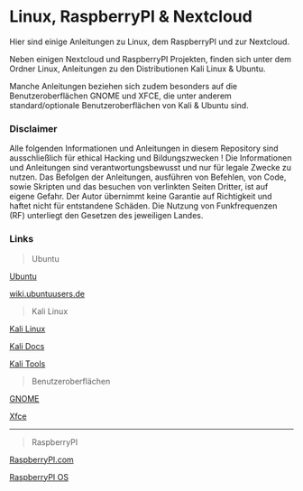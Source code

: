 # Linux, RaspberryPI & Nextcloud

Hier sind einige Anleitungen zu Linux, dem RaspberryPI und zur Nextcloud.

Neben einigen Nextcloud und RaspberryPI Projekten, finden sich unter dem Ordner Linux, Anleitungen zu den Distributionen Kali Linux & Ubuntu.

Manche Anleitungen beziehen sich zudem besonders auf die Benutzeroberflächen GNOME und XFCE, die unter anderem standard/optionale Benutzeroberflächen von Kali & Ubuntu sind.


### Disclaimer
Alle folgenden Informationen und Anleitungen in diesem Repository sind ausschließlich für ethical Hacking und Bildungszwecken !
Die Informationen und Anleitungen sind verantwortungsbewusst und nur für legale Zwecke zu nutzen.
Das Befolgen der Anleitungen, ausführen von Befehlen, von Code, sowie Skripten und das besuchen von verlinkten Seiten Dritter, ist auf eigene Gefahr.
Der Autor übernimmt keine Garantie auf Richtigkeit und haftet nicht für entstandene Schäden.
Die Nutzung von Funkfrequenzen (RF) unterliegt den Gesetzen des jeweiligen Landes.


### Links
> Ubuntu

[Ubuntu](https://ubuntu.com/)

[wiki.ubuntuusers.de](https://wiki.ubuntuusers.de/Startseite/)



> Kali Linux

[Kali Linux](https://www.kali.org/)

[Kali Docs](https://www.kali.org/docs/)

[Kali Tools](https://www.kali.org/tools/)



> Benutzeroberflächen

[GNOME](https://www.gnome.org/)

[Xfce](https://www.xfce.org/)

-----------------------------------------------------------------------------------------------------------------------

> RaspberryPI

[RaspberryPI.com](https://www.raspberrypi.com/)

[RaspberryPI OS](https://www.raspberrypi.com/software/)
